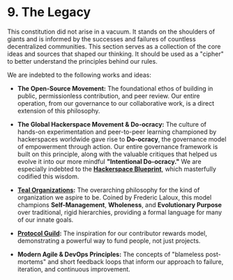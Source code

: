 # 9. The Legacy

This constitution did not arise in a vacuum. It stands on the shoulders of giants and is informed by the successes and failures of countless decentralized communities. This section serves as a collection of the core ideas and sources that shaped our thinking. It should be used as a "cipher" to better understand the principles behind our rules.

We are indebted to the following works and ideas:

* **The Open-Source Movement:** The foundational ethos of building in public, permissionless contribution, and peer review. Our entire operation, from our governance to our collaborative work, is a direct extension of this philosophy.

* **The Global Hackerspace Movement & Do-ocracy:** The culture of hands-on experimentation and peer-to-peer learning championed by hackerspaces worldwide gave rise to **Do-ocracy**, the governance model of empowerment through action. Our entire governance framework is built on this principle, along with the valuable critiques that helped us evolve it into our more mindful **"Intentional Do-ocracy."** We are especially indebted to the **[Hackerspace Blueprint](https://hackerspace.design/)**, which masterfully codified this wisdom.

* **[Teal Organizations](https://www.youtube.com/watch?v=gcS04BI2sbk):** The overarching philosophy for the kind of organization we aspire to be. Coined by Frederic Laloux, this model champions **Self-Management**, **Wholeness**, and **Evolutionary Purpose** over traditional, rigid hierarchies, providing a formal language for many of our innate goals.

* **[Protocol Guild](https://protocol-guild.readthedocs.io/en/latest/):** The inspiration for our contributor rewards model, demonstrating a powerful way to fund people, not just projects.

* **Modern Agile & DevOps Principles:** The concepts of "blameless post-mortems" and short feedback loops that inform our approach to failure, iteration, and continuous improvement.